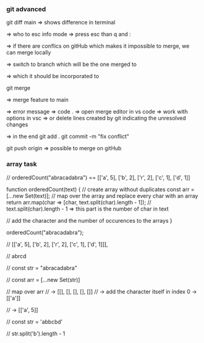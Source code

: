 ### git advanced

git diff main <branch>
=> shows difference in terminal

=> who to esc info mode => press esc than q and :

=> if there are conflics on gitHub which makes it impossible to merge, we can merge locally

=> switch to branch which will be the one merged to <main>
=> which it should be incorporated to

git merge <branch feature>

=> merge feature to main

=> error message => code . => open merge editor in vs code
=> work with options in vsc
=> or delete lines created by git indicating the unresolved changes

=> in the end
git add .
git commit -m "fix conflict"

git push origin <branch>
=> possible to merge on gitHub

### array task

// orderedCount("abracadabra") == [['a', 5], ['b', 2], ['r', 2], ['c', 1], ['d', 1]]

function orderedCount(text) {
// create array without duplicates
const arr = [...new Set(text)];
// map over the array and replace every char with an array
return arr.map(char => [char, text.split(char).length - 1]);
// text.split(char).length - 1 => this part is the number of char in text

// add the character and the number of occurences to the arrays
}

orderedCount("abracadabra");

// [['a', 5], ['b', 2], ['r', 2], ['c', 1], ['d', 1]]],

// abrcd

// const str = "abracadabra"

// const arr = [...new Set(str)]

// map over arr
// -> [[], [], [], [], []]
// -> add the character itself in index 0 -> [['a']]

// -> [['a', 5]]

// const str = 'abbcbd'

// str.split('b').length - 1
